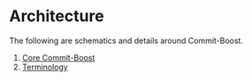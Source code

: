 # Architecture
The following are schematics and details around Commit-Boost.
1. [Core Commit-Boost](architecture-core-commit-boost.md)
2. [Terminology](terminology.md)